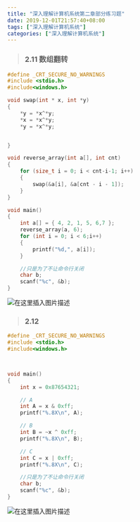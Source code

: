 ```yaml
---
title: "深入理解计算机系统第二章部分练习题"
date: 2019-12-01T21:57:40+08:00
tags: ["深入理解计算机系统"]
categories: ["深入理解计算机系统"]
---
```


<!--more-->


>### 2.11 数组翻转

```c++
#define _CRT_SECURE_NO_WARNINGS
#include <stdio.h>
#include<windows.h>

void swap(int * x, int *y)
{
	*y = *x^*y;
	*x = *x^*y;
	*y = *x^*y;


}

void reverse_array(int a[], int cnt)
{
	for (size_t i = 0; i < cnt-i-1; i++)
	{
		swap(&a[i], &a[cnt - i - 1]);
	}
}

void main()
{
	int a[] = { 4, 2, 1, 5, 6,7 };
	reverse_array(a, 6);
	for (int i = 0; i < 6;i++)
	{
		printf("%d,", a[i]);
	}

	//只是为了不让命令行关闭
	char b;
	scanf("%c", &b);
}

```


  
  

![在这里插入图片描述](https://img-blog.csdn.net/20180926225601280?watermark/2/text/aHR0cHM6Ly9ibG9nLmNzZG4ubmV0L2NvZGluZ3JpdmVy/font/5a6L5L2T/fontsize/400/fill/I0JBQkFCMA==/dissolve/70)  


>### 2.12
```c++
#define _CRT_SECURE_NO_WARNINGS
#include <stdio.h>
#include<windows.h>



void main()
{
	int x = 0x87654321;

	// A
	int A = x & 0xff;
	printf("%.8X\n", A);

	// B
	int B = ~x ^ 0xff;
	printf("%.8X\n", B);

	// C
	int C = x | 0xff;
	printf("%.8X\n", C);

	//只是为了不让命令行关闭
	char b;
	scanf("%c", &b);
}
```
  
  

![在这里插入图片描述](https://img-blog.csdn.net/20180926230549410?watermark/2/text/aHR0cHM6Ly9ibG9nLmNzZG4ubmV0L2NvZGluZ3JpdmVy/font/5a6L5L2T/fontsize/400/fill/I0JBQkFCMA==/dissolve/70)  
